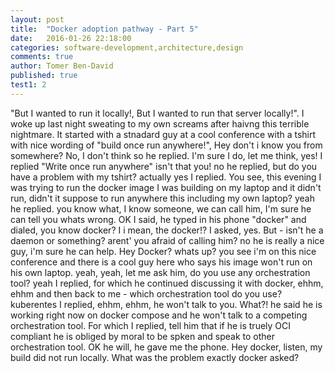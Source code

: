 ```yaml
---
layout: post
title:  "Docker adoption pathway - Part 5"
date:   2016-01-26 22:18:00
categories: software-development,architecture,design
comments: true
author: Tomer Ben-David
published: true
test1: 2
---
```


"But I wanted to run it locally!, But I wanted to run that server locally!".  I woke up last night sweating to my own screams after haivng this terrible nightmare.  It started with a stnadard guy at a cool conference with a tshirt with nice wording of "build once run anywhere!", Hey don't i know you from somewhere? No, I don't think so he replied.  I'm sure I do, let me think, yes! I replied "Write once run anywhere" isn't that you! no he replied, but do you have a problem with my tshirt? actually yes I replied.  You see, this evening I was trying to run the docker image I was building on my laptop and it didn't run, didn't it suppose to run anywhere this including my own laptop? yeah he replied.  you know what, I know someone, we can call him, I'm sure he can tell you whats wrong.  OK I said, he typed in his phone "docker" and dialed, you know docker? I i mean, the docker!? I asked, yes.  But - isn't he a daemon or something? arent' you afraid of calling him? no he is really a nice guy, i'm sure he can help.  Hey Docker? whats up? you see i'm on this nice conference and there is a cool guy here who says his image won't run on his own laptop.  yeah, yeah, let me ask him, do you use any orchestration tool? yeah I replied, for which he continued discussing it with docker, ehhm, ehhm and then back to me - which orchestration tool do you use? kuberentes I replied, ehhm, ehhm, he won't talk to you.  What?! he said he is working right now on docker compose and he won't talk to a competing orchestration tool.  For which I replied, tell him that if he is truely OCI compliant he is obliged by moral to be spken and speak to other orchestration tool.  OK he will, he gave me the phone.  Hey docker, listen, my build did not run locally.  What was the problem exactly docker asked? 